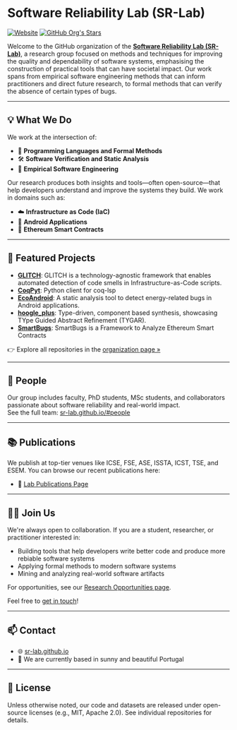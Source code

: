 # Software Reliability Lab (SR-Lab)

[![Website](https://img.shields.io/badge/Site-sr--lab.github.io-blue)](https://sr-lab.github.io/)
[![GitHub Org's Stars](https://img.shields.io/github/stars/sr-lab?style=social)](https://github.com/sr-lab)

Welcome to the GitHub organization of the [**Software Reliability Lab (SR-Lab)**](https://sr-lab.github.io/), a research group focused on methods and techniques for improving the quality and dependability of software systems, emphasising the construction of practical tools that can have societal impact. Our work spans from empirical software engineering methods that can inform practitioners and direct future research, to formal methods that can verify the absence of certain types of bugs.

---

## 💡 What We Do

We work at the intersection of:

- 📐 **Programming Languages and Formal Methods**  
- 🛠 **Software Verification and Static Analysis**  
- 🧪 **Empirical Software Engineering**  

Our research produces both insights and tools—often open-source—that help developers understand and improve the systems they build.
We work in domains such as:

- ☁️ **Infrastructure as Code (IaC)**  
- 📱 **Android Applications**  
- 🔐 **Ethereum Smart Contracts**

---

## 🔬 Featured Projects

- [**GLITCH**](https://github.com/sr-lab/glitch): GLITCH is a technology-agnostic framework that enables automated detection of code smells in Infrastructure-as-Code scripts.
- [**CoqPyt**](https://github.com/sr-lab/CoqPyt): Python client for coq-lsp
- [**EcoAndroid**](https://github.com/sr-lab/ecoandroid): A static analysis tool to detect energy-related bugs in Android applications.
- [**hoogle_plus**](https://github.com/sr-lab/hoogle_plus): Type-driven, component based synthesis, showcasing TYpe Guided Abstract Refinement (TYGAR).
- [**SmartBugs**](https://github.com/smartbugs/smartbugs): SmartBugs is a Framework to Analyze Ethereum Smart Contracts


👉 Explore all repositories in the [organization page »](https://github.com/sr-lab)

---

## 👥 People

Our group includes faculty, PhD students, MSc students, and collaborators passionate about software reliability and real-world impact.  
See the full team: [sr-lab.github.io/#people](https://sr-lab.github.io/people)

---

## 📚 Publications

We publish at top-tier venues like ICSE, FSE, ASE, ISSTA, ICST, TSE, and ESEM.
You can browse our recent publications here:

- 📜 [Lab Publications Page](https://sr-lab.github.io/publications)

---

## 🧑‍💻 Join Us

We're always open to collaboration. If you are a student, researcher, or practitioner interested in:

- Building tools that help developers write better code and produce more rebiable software systems
- Applying formal methods to modern software systems
- Mining and analyzing real-world software artifacts

For opportunities, see our [Research Opportunities page](https://sr-lab.github.io/opportunities).

Feel free to [get in touch](https://sr-lab.github.io/contact)!

---

## 📫 Contact

- 🌐 [sr-lab.github.io](https://sr-lab.github.io/)  
- 📍 We are currently based in sunny and beautiful Portugal

---

## 📜 License

Unless otherwise noted, our code and datasets are released under open-source licenses (e.g., MIT, Apache 2.0). See individual repositories for details.
